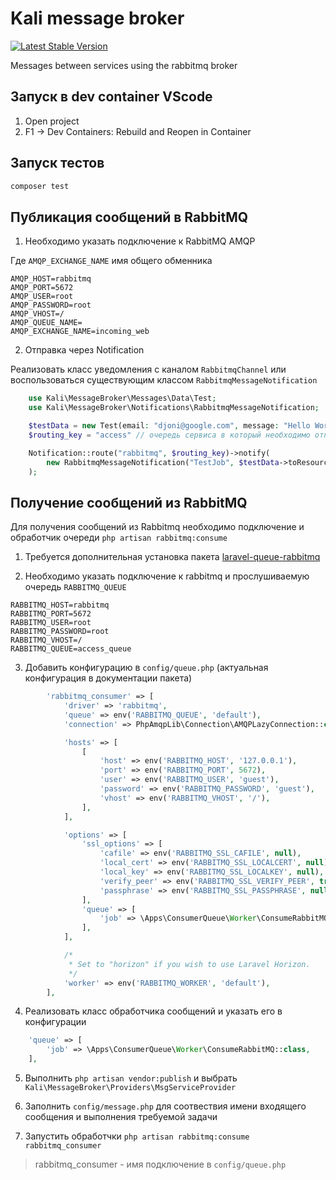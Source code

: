 # Kali message broker

<a href="https://packagist.org/packages/a-mazalov/kali-message-broker"><img src="https://img.shields.io/packagist/v/a-mazalov/kali-message-broker" alt="Latest Stable Version"></a>

Messages between services using the rabbitmq broker

## Запуск в dev container VScode
1. Open project
2. F1 -> Dev Containers: Rebuild and Reopen in Container

## Запуск тестов
```sh
composer test
```

## Публикация сообщений в RabbitMQ

1. Необходимо указать подключение к RabbitMQ AMQP

Где ```AMQP_EXCHANGE_NAME``` имя общего обменника

```properties
AMQP_HOST=rabbitmq
AMQP_PORT=5672
AMQP_USER=root
AMQP_PASSWORD=root
AMQP_VHOST=/
AMQP_QUEUE_NAME=
AMQP_EXCHANGE_NAME=incoming_web
```

2. Отправка через Notification

Реализовать класс уведомления с каналом ```RabbitmqChannel``` или воспользоваться существующим классом ```RabbitmqMessageNotification```

```php
    use Kali\MessageBroker\Messages\Data\Test;
    use Kali\MessageBroker\Notifications\RabbitmqMessageNotification;

    $testData = new Test(email: "djoni@google.com", message: "Hello World!");
    $routing_key = "access" // очередь сервиса в который необходимо отправить сообщение. Роутинг настраивается через Exchange в админке RabbitMQ 

    Notification::route("rabbitmq", $routing_key)->notify(
        new RabbitmqMessageNotification("TestJob", $testData->toResource())
    );
```



## Получение сообщений из RabbitMQ

Для получения сообщений из Rabbitmq необходимо подключение и обработчик очереди ```php artisan rabbitmq:consume```

1. Требуется дополнительная установка пакета [laravel-queue-rabbitmq](https://github.com/vyuldashev/laravel-queue-rabbitmq)

2. Необходимо указать подключение к rabbitmq и прослушиваемую очередь ```RABBITMQ_QUEUE```

```properties
RABBITMQ_HOST=rabbitmq
RABBITMQ_PORT=5672
RABBITMQ_USER=root
RABBITMQ_PASSWORD=root
RABBITMQ_VHOST=/
RABBITMQ_QUEUE=access_queue
```

3. Добавить конфигурацию в ```config/queue.php``` (актуальная конфигурация в документации пакета)

```php
        'rabbitmq_consumer' => [
            'driver' => 'rabbitmq',
            'queue' => env('RABBITMQ_QUEUE', 'default'),
            'connection' => PhpAmqpLib\Connection\AMQPLazyConnection::class,

            'hosts' => [
                [
                    'host' => env('RABBITMQ_HOST', '127.0.0.1'),
                    'port' => env('RABBITMQ_PORT', 5672),
                    'user' => env('RABBITMQ_USER', 'guest'),
                    'password' => env('RABBITMQ_PASSWORD', 'guest'),
                    'vhost' => env('RABBITMQ_VHOST', '/'),
                ],
            ],

            'options' => [
                'ssl_options' => [
                    'cafile' => env('RABBITMQ_SSL_CAFILE', null),
                    'local_cert' => env('RABBITMQ_SSL_LOCALCERT', null),
                    'local_key' => env('RABBITMQ_SSL_LOCALKEY', null),
                    'verify_peer' => env('RABBITMQ_SSL_VERIFY_PEER', true),
                    'passphrase' => env('RABBITMQ_SSL_PASSPHRASE', null),
                ],
                'queue' => [
                    'job' => \Apps\ConsumerQueue\Worker\ConsumeRabbitMQ::class,
                ],
            ],

            /*
             * Set to "horizon" if you wish to use Laravel Horizon.
             */
            'worker' => env('RABBITMQ_WORKER', 'default'),
        ],
```

4. Реализовать класс обработчика сообщений и указать его в конфигурации

```php
    'queue' => [
        'job' => \Apps\ConsumerQueue\Worker\ConsumeRabbitMQ::class,
    ],
```

5. Выполнить ```php artisan vendor:publish``` и выбрать ```Kali\MessageBroker\Providers\MsgServiceProvider```

6. Заполнить ```config/message.php``` для соотвествия имени входящего сообщения и выполнения требуемой задачи

7. Запустить обработчки ```php artisan rabbitmq:consume rabbitmq_consumer```

> rabbitmq_consumer - имя подключение в ```config/queue.php```